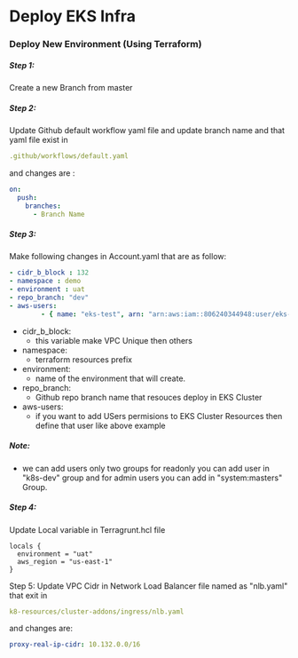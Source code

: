 # Deploy EKS Infra

### Deploy New Environment (Using Terraform)
##### Step 1:
Create a new Branch from master 

##### Step 2: 
Update Github default workflow yaml file and update branch name and that yaml file exist in 
``` yaml
.github/workflows/default.yaml
```
and changes are :
``` yaml
on:
  push:
    branches:
      - Branch Name
```

##### Step 3:
Make following changes in Account.yaml that are as follow:


``` yaml
- cidr_b_block : 132
- namespace : demo
- environment : uat
- repo_branch: "dev"
- aws-users:
        - { name: "eks-test", arn: "arn:aws:iam::806240344948:user/eks-test", groups: ["k8s-dev"] } 
```
- cidr_b_block: 
    - this variable make VPC Unique then others 
- namespace:
    - terraform resources prefix
- environment:
    - name of the environment that will create.
-  repo_branch: 
    - Github repo branch name that resouces deploy in EKS Cluster 
-  aws-users: 
    - if you want to add USers permisions to EKS Cluster Resources then define that user like above example

##### Note: 
- we can add users only two groups for readonly you can add user in "k8s-dev" group and for admin users you can add in "system:masters" Group.
 
##### Step 4:
Update Local variable in Terragrunt.hcl file 
``` hcl
locals {
  environment = "uat"
  aws_region = "us-east-1"
}
```

Step 5: 
Update VPC Cidr in Network Load Balancer file named as "nlb.yaml" that exit in 
``` yaml
k8-resources/cluster-addons/ingress/nlb.yaml
```
and changes are:
``` yaml 
proxy-real-ip-cidr: 10.132.0.0/16
```
